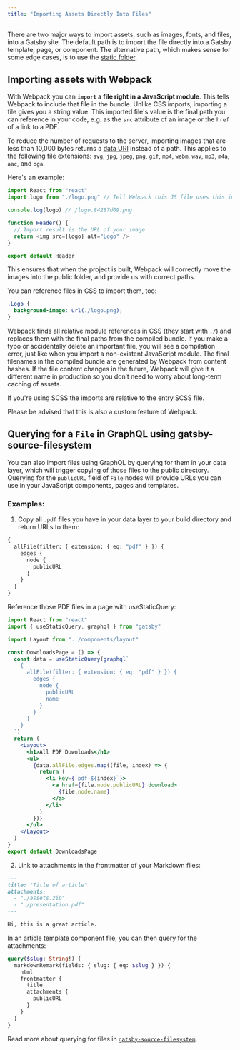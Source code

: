 ```yaml
---
title: "Importing Assets Directly Into Files"
---
```


There are two major ways to import assets, such as images, fonts, and files, into a Gatsby site. The default path is to import the file directly into a Gatsby template, page, or component. The alternative path, which makes sense for some edge cases, is to use the [static folder](/docs/static-folder).

## Importing assets with Webpack

With Webpack you can **`import` a file right in a JavaScript module**. This tells Webpack to include that file in the bundle. Unlike CSS imports, importing a file gives you a string value. This imported file's value is the final path you can reference in your code, e.g. as the `src` attribute of an image or the `href` of a link to a PDF.

To reduce the number of requests to the server, importing images that are less than 10,000 bytes returns a
[data URI](https://developer.mozilla.org/en-US/docs/Web/HTTP/Basics_of_HTTP/Data_URIs) instead of a path. This applies to the following file extensions: `svg`, `jpg`, `jpeg`, `png`, `gif`, `mp4`, `webm`, `wav`, `mp3`, `m4a`, `aac`, and `oga`.

Here's an example:

```js
import React from "react"
import logo from "./logo.png" // Tell Webpack this JS file uses this image

console.log(logo) // /logo.84287d09.png

function Header() {
  // Import result is the URL of your image
  return <img src={logo} alt="Logo" />
}

export default Header
```

This ensures that when the project is built, Webpack will correctly move the images into the public folder, and provide us with correct paths.

You can reference files in CSS to import them, too:

```css
.Logo {
  background-image: url(./logo.png);
}
```

Webpack finds all relative module references in CSS (they start with `./`) and replaces them with the final paths from the compiled bundle. If you make a typo or accidentally delete an important file, you will see a compilation error, just like when you import a non-existent JavaScript module. The final filenames in the compiled bundle are generated by Webpack from content hashes. If the file content changes in the future, Webpack will give it a different name in production so you don’t need to worry about long-term caching of assets.

If you're using SCSS the imports are relative to the entry SCSS file.

Please be advised that this is also a custom feature of Webpack.

<EggheadEmbed
  lessonLink="https://egghead.io/lessons/gatsby-import-a-local-image-into-a-gatsby-component-with-webpack"
  lessonTitle="Import a Local Image into a Gatsby Component with webpack"
/>

## Querying for a `File` in GraphQL using gatsby-source-filesystem

You can also import files using GraphQL by querying for them in your data layer, which will trigger copying of those files to the public directory. Querying for the `publicURL` field of `File` nodes will provide URLs you can use in your JavaScript components, pages and templates.

### Examples:

1. Copy all `.pdf` files you have in your data layer to your build directory and return URLs to them:

```graphql
{
  allFile(filter: { extension: { eq: "pdf" } }) {
    edges {
      node {
        publicURL
      }
    }
  }
}
```

Reference those PDF files in a page with useStaticQuery:

```jsx
import React from "react"
import { useStaticQuery, graphql } from "gatsby"

import Layout from "../components/layout"

const DownloadsPage = () => {
  const data = useStaticQuery(graphql`
    {
      allFile(filter: { extension: { eq: "pdf" } }) {
        edges {
          node {
            publicURL
            name
          }
        }
      }
    }
  `)
  return (
    <Layout>
      <h1>All PDF Downloads</h1>
      <ul>
        {data.allFile.edges.map((file, index) => {
          return (
            <li key={`pdf-${index}`}>
              <a href={file.node.publicURL} download>
                {file.node.name}
              </a>
            </li>
          )
        })}
      </ul>
    </Layout>
  )
}
export default DownloadsPage
```

2. Link to attachments in the frontmatter of your Markdown files:

```markdown
---
title: "Title of article"
attachments:
  - "./assets.zip"
  - "./presentation.pdf"
---

Hi, this is a great article.
```

In an article template component file, you can then query for the attachments:

```graphql
query($slug: String!) {
  markdownRemark(fields: { slug: { eq: $slug } }) {
    html
    frontmatter {
      title
      attachments {
        publicURL
      }
    }
  }
}
```

Read more about querying for files in [`gatsby-source-filesystem`](/packages/gatsby-source-filesystem/).
